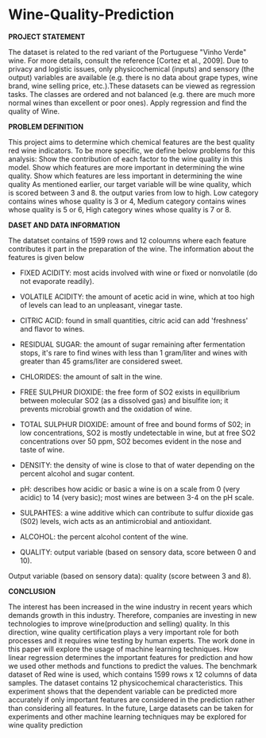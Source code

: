 # Wine-Quality-Prediction
**PROJECT STATEMENT**

The dataset is related to the red variant of the Portuguese "Vinho Verde" wine. For more details, consult the reference [Cortez et al., 2009]. Due to privacy and logistic issues, only physicochemical (inputs) and sensory (the output) variables are available (e.g. there is no data about grape types, wine brand, wine selling price, etc.).These datasets can be viewed as regression tasks. The classes are ordered and not balanced (e.g. there are much more normal wines than excellent or poor ones). Apply regression and find the quality of Wine.


**PROBLEM DEFINITION** 

This project aims to determine which chemical features are the best quality red wine indicators. To be more specific, we define below problems for this analysis:
Show the contribution of each factor to the wine quality in this model.
Show which features are more important in determining the wine quality.
Show which features are less important in determining the wine quality As mentioned earlier, our target variable will be wine quality, which is scored between 3 and 8.
the output  varies from low to high. Low category contains wines whose quality is 3 or 4, Medium category contains wines whose quality is 5 or 6, High category wines whose quality is 7 or 8.

**DASET AND DATA INFORMATION**

The datatset contains of 1599 rows and 12 coloumns where each feature contributes it part in the preparation of the wine. The information about the features is given below 

* FIXED ACIDITY:  most acids involved with wine or fixed or nonvolatile (do not evaporate readily).

* VOLATILE ACIDITY: the amount of acetic acid in wine, which at too high of levels can lead to an unpleasant, vinegar taste.

* CITRIC ACID: found in small quantities, citric acid can add 'freshness' and flavor to wines.

* RESIDUAL SUGAR: the amount of sugar remaining after fermentation stops, it's rare to find wines with less than 1 gram/liter and wines with greater than 45 grams/liter are considered sweet.

* CHLORIDES: the amount of salt in the wine.

* FREE SULPHUR DIOXIDE: the free form of SO2 exists in equilibrium between molecular SO2 (as a dissolved gas) and bisulfite ion; it prevents microbial growth and the oxidation of wine.

* TOTAL SULPHUR DIOXIDE: amount of free and bound forms of S02; in low concentrations, SO2 is mostly undetectable in wine, but at free SO2 concentrations over 50 ppm, SO2 becomes evident in the nose and taste of wine.

* DENSITY: the density of wine is close to that of water depending on the percent alcohol and sugar content.

* pH: describes how acidic or basic a wine is on a scale from 0 (very acidic) to 14 (very basic); most wines are between 3-4 on the pH scale.

* SULPAHTES: a wine additive which can contribute to sulfur dioxide gas (S02) levels, wich acts as an antimicrobial and antioxidant.

* ALCOHOL: the percent alcohol content of the wine.

* QUALITY: output variable (based on sensory data, score between 0 and 10).

Output variable (based on sensory data): quality (score between 3 and 8).

**CONCLUSION**

The interest has been increased in the wine industry in recent years which demands growth in this industry. Therefore, companies are investing in new technologies to improve wine(production and selling) quality. In this direction, wine quality certification plays a very important role for both processes and it requires wine testing by human experts. The work done in this paper will explore the usage of machine learning techniques. How linear regression determines the important features for prediction and how we used other methods and functions to predict the values. The benchmark dataset of Red wine is used, which contains 1599 rows x 12 columns of data samples. The dataset contains 12 physicochemical characteristics. This experiment shows that the dependent variable can be predicted more accurately if only important features are considered in the prediction rather than considering all features. In the future, Large datasets can be taken for experiments and other machine learning techniques may be explored for wine quality prediction 





